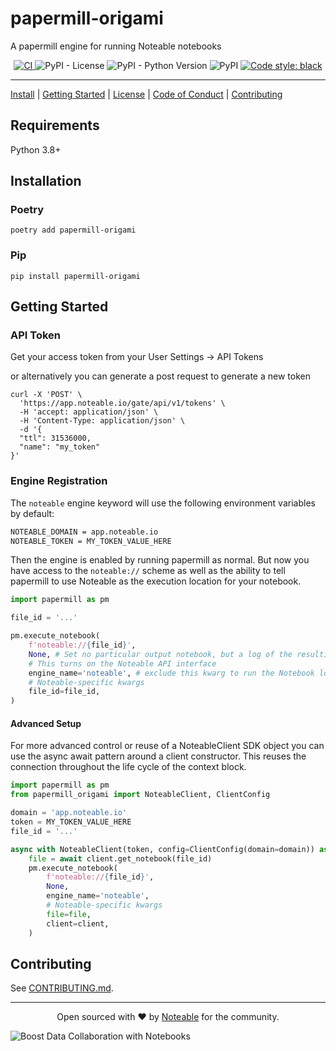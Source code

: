 # papermill-origami
A papermill engine for running Noteable notebooks

<p align="center">
<a href="https://github.com/noteable-io/papermill-origami/actions/workflows/ci.yaml">
    <img src="https://github.com/noteable-io/papermill-origami/actions/workflows/ci.yaml/badge.svg" alt="CI" />
</a>
<img alt="PyPI - License" src="https://img.shields.io/pypi/l/papermill-origami" />
<img alt="PyPI - Python Version" src="https://img.shields.io/pypi/pyversions/papermill-origami" />
<img alt="PyPI" src="https://img.shields.io/pypi/v/papermill-origami">
<a href="https://github.com/psf/black"><img alt="Code style: black" src="https://img.shields.io/badge/code%20style-black-000000.svg"></a>
</p>

---------

[Install](#installation) | [Getting Started](#getting-started) | [License](./LICENSE) | [Code of Conduct](./CODE_OF_CONDUCT.md) | [Contributing](./CONTRIBUTING.md)

## Requirements

Python 3.8+

## Installation

### Poetry

```shell
poetry add papermill-origami
```


### Pip
```shell
pip install papermill-origami
```

## Getting Started

### API Token

Get your access token from your User Settings -> API Tokens

or alternatively you can generate a post request to generate a new token

```
curl -X 'POST' \
  'https://app.noteable.io/gate/api/v1/tokens' \
  -H 'accept: application/json' \
  -H 'Content-Type: application/json' \
  -d '{
  "ttl": 31536000,
  "name": "my_token"
}'
```

### Engine Registration

The `noteable` engine keyword will use the following environment variables by default:

```bash
NOTEABLE_DOMAIN = app.noteable.io
NOTEABLE_TOKEN = MY_TOKEN_VALUE_HERE
```

Then the engine is enabled by running papermill as normal. But now you have access to
the `noteable://` scheme as well as the ability to tell papermill to use Noteable as
the execution location for your notebook.

```python
import papermill as pm

file_id = '...'

pm.execute_notebook(
    f'noteable://{file_id}',
    None, # Set no particular output notebook, but a log of the resulting exeuction link still prints
    # This turns on the Noteable API interface
    engine_name='noteable', # exclude this kwarg to run the Notebook locally
    # Noteable-specific kwargs
    file_id=file_id,
)
```

#### Advanced Setup

For more advanced control or reuse of a NoteableClient SDK object you can use
the async await pattern around a client constructor. This reuses the connection
throughout the life cycle of the context block.

```python
import papermill as pm
from papermill_origami import NoteableClient, ClientConfig

domain = 'app.noteable.io'
token = MY_TOKEN_VALUE_HERE
file_id = '...'

async with NoteableClient(token, config=ClientConfig(domain=domain)) as client:
    file = await client.get_notebook(file_id)
    pm.execute_notebook(
        f'noteable://{file_id}',
        None,
        engine_name='noteable',
        # Noteable-specific kwargs
        file=file,
        client=client,
    )
```

## Contributing

See [CONTRIBUTING.md](./CONTRIBUTING.md).

-------

<p align="center">Open sourced with ❤️ by <a href="https://noteable.io">Noteable</a> for the community.</p>

<img href="https://pages.noteable.io/private-beta-access" src="https://assets.noteable.io/github/2022-07-29/noteable.png" alt="Boost Data Collaboration with Notebooks">
